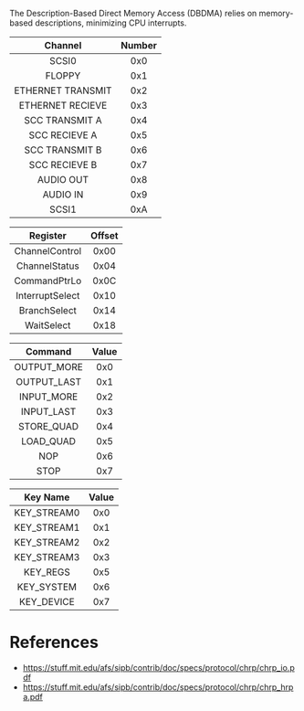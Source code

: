 The Description-Based Direct Memory Access (DBDMA) relies on memory-based descriptions, minimizing CPU interrupts.

| Channel           | Number |
|:-----------------:|:------:|
| SCSI0             | 0x0    |
| FLOPPY            | 0x1    |
| ETHERNET TRANSMIT | 0x2    |
| ETHERNET RECIEVE  | 0x3    |
| SCC TRANSMIT A    | 0x4    |
| SCC RECIEVE A     | 0x5    |
| SCC TRANSMIT B    | 0x6    |
| SCC RECIEVE B     | 0x7    |
| AUDIO OUT         | 0x8    |
| AUDIO IN          | 0x9    |
| SCSI1             | 0xA    |

| Register          | Offset |
|:-----------------:|:------:|
| ChannelControl    | 0x00   |
| ChannelStatus     | 0x04   |
| CommandPtrLo      | 0x0C   |
| InterruptSelect   | 0x10   |
| BranchSelect      | 0x14   |
| WaitSelect        | 0x18   |

| Command           | Value  |
|:-----------------:|:------:|
| OUTPUT_MORE       | 0x0    |
| OUTPUT_LAST       | 0x1    |
| INPUT_MORE        | 0x2    |
| INPUT_LAST        | 0x3    |
| STORE_QUAD        | 0x4    |
| LOAD_QUAD         | 0x5    |
| NOP               | 0x6    |
| STOP              | 0x7    |

| Key Name          | Value  |
|:-----------------:|:------:|
| KEY_STREAM0       | 0x0    |
| KEY_STREAM1       | 0x1    |
| KEY_STREAM2       | 0x2    |
| KEY_STREAM3       | 0x3    |
| KEY_REGS          | 0x5    |
| KEY_SYSTEM        | 0x6    |
| KEY_DEVICE        | 0x7    |

# References

* https://stuff.mit.edu/afs/sipb/contrib/doc/specs/protocol/chrp/chrp_io.pdf
* https://stuff.mit.edu/afs/sipb/contrib/doc/specs/protocol/chrp/chrp_hrpa.pdf